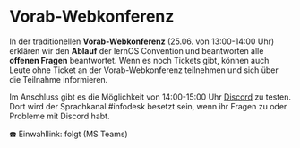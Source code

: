 # Vorab-Webkonferenz

In der traditionellen **Vorab-Webkonferenz** (25.06. von 13:00-14:00 Uhr) erklären wir den **Ablauf** der lernOS Convention und beantworten alle **offenen Fragen** beantwortet. Wenn es noch Tickets gibt, können auch Leute ohne Ticket an der Vorab-Webkonferenz teilnehmen und sich über die Teilnahme informieren.

Im Anschluss gibt es die Möglichkeit von 14:00-15:00 Uhr [Discord](discord.md) zu testen. Dort wird der Sprachkanal #infodesk besetzt sein, wenn ihr Fragen zu oder Probleme mit Discord habt.

☎️ Einwahllink: folgt (MS Teams)